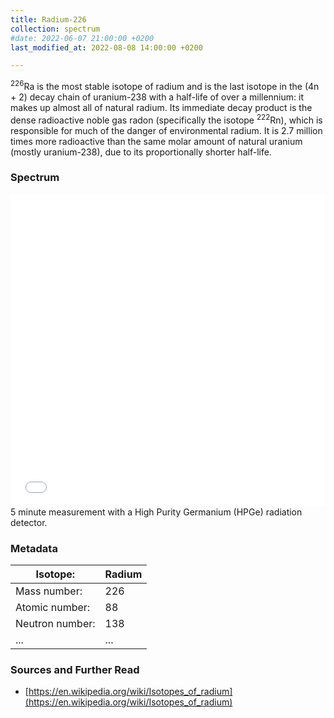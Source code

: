 ```yaml
---
title: Radium-226
collection: spectrum
#date: 2022-06-07 21:00:00 +0200
last_modified_at: 2022-08-08 14:00:00 +0200

---
```


<sup>226</sup>Ra is the most stable isotope of radium and is the last isotope in the (4n + 2) decay chain of uranium-238 with a half-life of over a millennium: it makes up almost all of natural radium. Its immediate decay product is the dense radioactive noble gas radon (specifically the isotope <sup>222</sup>Rn), which is responsible for much of the danger of environmental radium. It is 2.7 million times more radioactive than the same molar amount of natural uranium (mostly uranium-238), due to its proportionally shorter half-life.

### Spectrum

<iframe width="100%" height="500" src="/assets/spectra/Ra-226.html" title="Ra-226 gamma spectrum" frameborder="0" allowfullscreen></iframe>
5 minute measurement with a High Purity Germanium (HPGe) radiation detector.

### Metadata

| Isotope: | Radium |
| --- | --- |
| Mass number: | 226 |
| Atomic number: | 88 |
| Neutron number: | 138 |
| ... | ... |

### Sources and Further Read

- [https://en.wikipedia.org/wiki/Isotopes_of_radium](https://en.wikipedia.org/wiki/Isotopes_of_radium)

